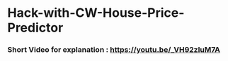 # Hack-with-CW-House-Price-Predictor
### Short Video for explanation : https://youtu.be/_VH92zIuM7A
